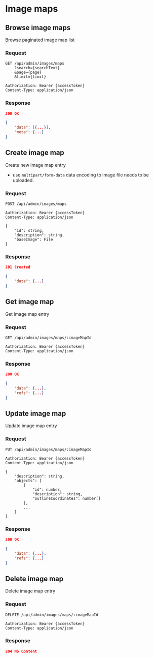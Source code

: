 # Image maps

## Browse image maps

Browse paginated image map list

### Request

```http
GET /api/admin/images/maps
    ?search={searchText}
    &page={page}
    &limit={limit}

Authorization: Bearer {accessToken}
Content-Type: application/json
```

### Response

```json
200 OK

{
    "data": [{...}],
    "meta": {...}
}
```

## Create image map

Create new image map entry

- use `multipart/form-data` data encoding to image file needs to be uploaded.

### Request

```http
POST /api/admin/images/maps

Authorization: Bearer {accessToken}
Content-Type: application/json

{
    "id": string,
    "description": string,
    "baseImage": File
}
```

### Response

```json
201 Created

{
    "data": {...}
}
```

## Get image map

Get image map entry

### Request

```http
GET /api/admin/images/maps/:imageMapId

Authorization: Bearer {accessToken}
Content-Type: application/json
```

### Response

```json
200 OK

{
    "data": {...},
    "refs": {...}
}
```

## Update image map

Update image map entry

### Request

```http
PUT /api/admin/images/maps/:imageMapId

Authorization: Bearer {accessToken}
Content-Type: application/json

{
    "description": string,
    "objects": [
        {
            "id": number,
            "description": string,
            "outlineCoordinates": number[]
        },
        ...
    ]
}
```

### Response

```json
200 OK

{
    "data": {...},
    "refs": {...}
}
```

## Delete image map

Delete image map entry

### Request

```http
DELETE /api/admin/images/maps/:imageMapId

Authorization: Bearer {accessToken}
Content-Type: application/json
```

### Response

```json
204 No Content
```
